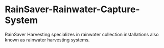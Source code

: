 # RainSaver-Rainwater-Capture-System
RainSaver Harvesting specializes in rainwater collection installations also known as rainwater harvesting systems.

